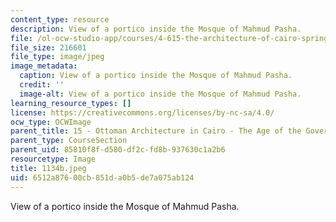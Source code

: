 ```yaml
---
content_type: resource
description: View of a portico inside the Mosque of Mahmud Pasha.
file: /ol-ocw-studio-app/courses/4-615-the-architecture-of-cairo-spring-2002/6512a87600cb851da0b5de7a075ab124_1134b.jpeg
file_size: 216601
file_type: image/jpeg
image_metadata:
  caption: View of a portico inside the Mosque of Mahmud Pasha.
  credit: ''
  image-alt: View of a portico inside the Mosque of Mahmud Pasha.
learning_resource_types: []
license: https://creativecommons.org/licenses/by-nc-sa/4.0/
ocw_type: OCWImage
parent_title: 15 - Ottoman Architecture in Cairo - The Age of the Governors
parent_type: CourseSection
parent_uid: 85810f8f-d580-df2c-fd8b-937630c1a2b6
resourcetype: Image
title: 1134b.jpeg
uid: 6512a876-00cb-851d-a0b5-de7a075ab124
---
```

View of a portico inside the Mosque of Mahmud Pasha.